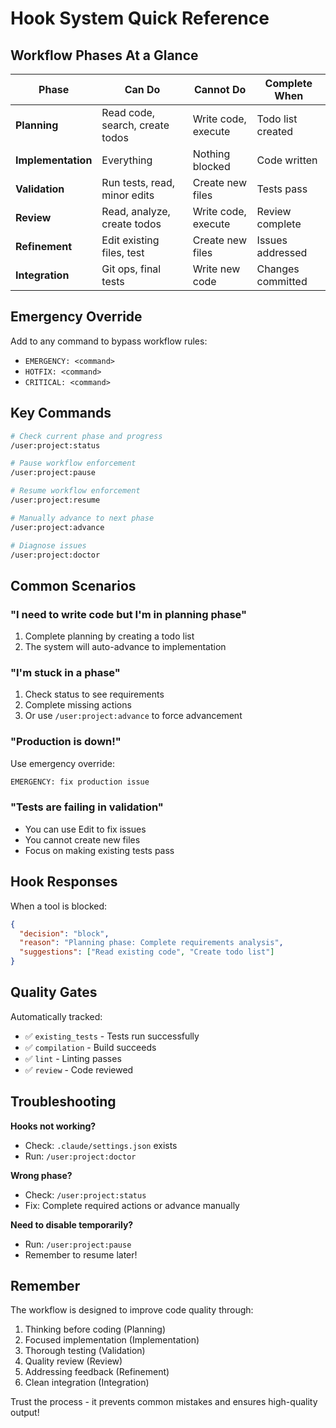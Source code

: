 # Hook System Quick Reference

## Workflow Phases At a Glance

| Phase | Can Do | Cannot Do | Complete When |
|-------|--------|-----------|---------------|
| **Planning** | Read code, search, create todos | Write code, execute | Todo list created |
| **Implementation** | Everything | Nothing blocked | Code written |
| **Validation** | Run tests, read, minor edits | Create new files | Tests pass |
| **Review** | Read, analyze, create todos | Write code, execute | Review complete |
| **Refinement** | Edit existing files, test | Create new files | Issues addressed |
| **Integration** | Git ops, final tests | Write new code | Changes committed |

## Emergency Override

Add to any command to bypass workflow rules:
- `EMERGENCY: <command>`
- `HOTFIX: <command>`
- `CRITICAL: <command>`

## Key Commands

```bash
# Check current phase and progress
/user:project:status

# Pause workflow enforcement
/user:project:pause

# Resume workflow enforcement  
/user:project:resume

# Manually advance to next phase
/user:project:advance

# Diagnose issues
/user:project:doctor
```

## Common Scenarios

### "I need to write code but I'm in planning phase"
1. Complete planning by creating a todo list
2. The system will auto-advance to implementation

### "I'm stuck in a phase"
1. Check status to see requirements
2. Complete missing actions
3. Or use `/user:project:advance` to force advancement

### "Production is down!"
Use emergency override:
```bash
EMERGENCY: fix production issue
```

### "Tests are failing in validation"
- You can use Edit to fix issues
- You cannot create new files
- Focus on making existing tests pass

## Hook Responses

When a tool is blocked:
```json
{
  "decision": "block",
  "reason": "Planning phase: Complete requirements analysis",
  "suggestions": ["Read existing code", "Create todo list"]
}
```

## Quality Gates

Automatically tracked:
- ✅ `existing_tests` - Tests run successfully
- ✅ `compilation` - Build succeeds
- ✅ `lint` - Linting passes
- ✅ `review` - Code reviewed

## Troubleshooting

**Hooks not working?**
- Check: `.claude/settings.json` exists
- Run: `/user:project:doctor`

**Wrong phase?**
- Check: `/user:project:status`
- Fix: Complete required actions or advance manually

**Need to disable temporarily?**
- Run: `/user:project:pause`
- Remember to resume later!

## Remember

The workflow is designed to improve code quality through:
1. Thinking before coding (Planning)
2. Focused implementation (Implementation)
3. Thorough testing (Validation)
4. Quality review (Review)
5. Addressing feedback (Refinement)
6. Clean integration (Integration)

Trust the process - it prevents common mistakes and ensures high-quality output!